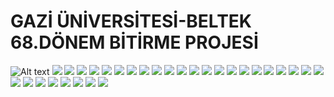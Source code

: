 # GAZİ ÜNİVERSİTESİ-BELTEK 68.DÖNEM BİTİRME PROJESİ

![Alt text](/posts/path/to/img.jpg "Optional title")
<img src="~/projectscreenshoots/2023-03-29.png" />
<img src="~/projectscreenshoots/2023-03-29 (1).png" />
<img src="~/projectscreenshoots/2023-03-29 (2).png" />
<img src="~/projectscreenshoots/2023-03-29 (3).png" />
<img src="~/projectscreenshoots/2023-03-29 (4).png" />
<img src="~/projectscreenshoots/2023-03-29 (5).png" />
<img src="~/projectscreenshoots/2023-03-29 (6).png" />
<img src="~/projectscreenshoots/2023-03-29 (7).png" />
<img src="~/projectscreenshoots/2023-03-29 (8).png" />
<img src="~/projectscreenshoots/2023-03-29 (9).png" />
<img src="~/projectscreenshoots/2023-03-29 (10).png" />
<img src="~/projectscreenshoots/2023-03-29 (11).png" />
<img src="~/projectscreenshoots/2023-03-29 (12).png" />
<img src="~/projectscreenshoots/2023-03-29 (13).png" />
<img src="~/projectscreenshoots/2023-03-29 (14).png" />
<img src="~/projectscreenshoots/2023-03-29 (15).png" />
<img src="~/projectscreenshoots/2023-03-29 (16).png" />
<img src="~/projectscreenshoots/2023-03-29 (17).png" />
<img src="~/projectscreenshoots/2023-03-29 (18).png" />
<img src="~/projectscreenshoots/2023-03-29 (19).png" />
<img src="~/projectscreenshoots/2023-03-29 (20).png" />
<img src="~/projectscreenshoots/2023-03-29 (21).png" />
<img src="~/projectscreenshoots/2023-03-29 (22).png" />
<img src="~/projectscreenshoots/2023-03-29 (23).png" />
<img src="~/projectscreenshoots/2023-03-29 (24).png" />
<img src="~/projectscreenshoots/2023-03-29 (25).png" />
<img src="~/projectscreenshoots/2023-03-29 (26).png" />
<img src="~/projectscreenshoots/2023-03-29 (27).png" />
<img src="~/projectscreenshoots/2023-03-29 (28).png" />
<img src="~/projectscreenshoots/2023-03-29 (29).png" />